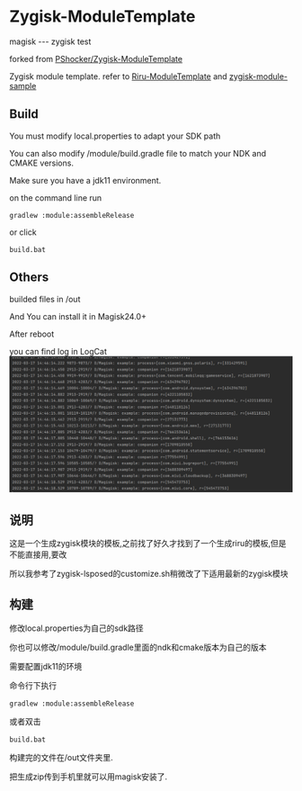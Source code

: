 # Zygisk-ModuleTemplate

magisk --- zygisk test

forked from [PShocker/Zygisk-ModuleTemplate](https://github.com/PShocker/Zygisk-ModuleTemplate)

Zygisk module template. refer to  [Riru-ModuleTemplate](https://github.com/RikkaApps/Riru-ModuleTemplate) and [zygisk-module-sample](https://github.com/topjohnwu/zygisk-module-sample)


## Build
You must modify local.properties to adapt your SDK path

You can also modify  /module/build.gradle file to match your NDK and CMAKE versions.

Make sure you have a jdk11 environment.

on the command line
run
```
gradlew :module:assembleRelease
```
or click
```
build.bat
```

## Others
builded files in /out

And You can install it in Magisk24.0+

After reboot

you can find log in LogCat
![png](/img/template.png)


## 说明
这是一个生成zygisk模块的模板,之前找了好久才找到了一个生成riru的模板,但是不能直接用,要改

所以我参考了zygisk-lsposed的customize.sh稍微改了下适用最新的zygisk模块

## 构建
修改local.properties为自己的sdk路径

你也可以修改/module/build.gradle里面的ndk和cmake版本为自己的版本

需要配置jdk11的环境

命令行下执行
```
gradlew :module:assembleRelease
```
或者双击
```
build.bat
```

构建完的文件在/out文件夹里.

把生成zip传到手机里就可以用magisk安装了.

